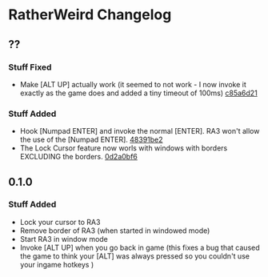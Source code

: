 # RatherWeird Changelog

## ??
### Stuff Fixed
* Make [ALT UP] actually work (it seemed to not work - I now invoke it exactly as the game does and added a tiny timeout of 100ms) [c85a6d21](https://github.com/zokker13/RatherWeird/commit/c85a6d21052386bb3a44eb3f2d583c66f5a14935)

### Stuff Added
* Hook [Numpad ENTER] and invoke the normal [ENTER]. RA3 won't allow the use of the [Numpad ENTER]. [48391be2](https://github.com/zokker13/RatherWeird/commit/48391be29f471609d4875dccb63160db484ce07a)
* The Lock Cursor feature now worls with windows with borders EXCLUDING the borders. [0d2a0bf6](https://github.com/zokker13/RatherWeird/commit/0d2a0bf6e413219758218f9dd813aa75f59a4dd5)

## 0.1.0
### Stuff Added
* Lock your cursor to RA3
* Remove border of RA3 (when started in windowed mode)
* Start RA3 in window mode
* Invoke [ALT UP] when you go back in game (this fixes a bug that caused the game to think your [ALT] was always pressed so you couldn't use your ingame hotkeys )